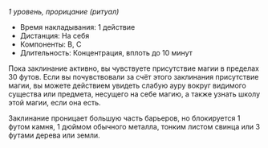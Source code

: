 *1 уровень, прорицание (ритуал)*

- Время накладывания: 1 действие
- Дистанция: На себя
- Компоненты: В, С
- Длительность: Концентрация, вплоть до 10 минут

Пока заклинание активно, вы чувствуете присутствие магии в пределах 30 футов. Если вы почувствовали за счёт этого заклинания присутствие магии, вы можете действием увидеть слабую ауру вокруг видимого существа или предмета, несущего на себе магию, а также узнать школу этой магии, если она есть.

Заклинание проницает большую часть барьеров, но блокируется 1 футом камня, 1 дюймом обычного металла, тонким листом свинца или 3 футами дерева или земли.